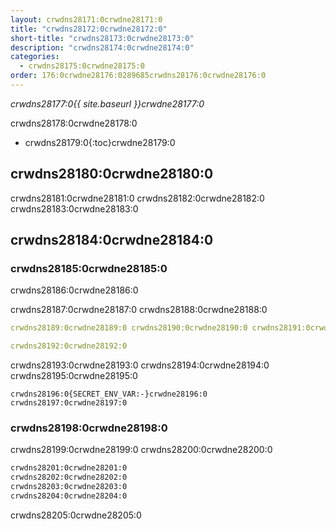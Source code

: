 ```yaml
---
layout: crwdns28171:0crwdne28171:0
title: "crwdns28172:0crwdne28172:0"
short-title: "crwdns28173:0crwdne28173:0"
description: "crwdns28174:0crwdne28174:0"
categories:
  - crwdns28175:0crwdne28175:0
order: 176:0crwdne28176:0289685crwdns28176:0crwdne28176:0
---
```

*crwdns28177:0{{ site.baseurl }}crwdne28177:0*

crwdns28178:0crwdne28178:0

+ crwdns28179:0{:toc}crwdne28179:0

## crwdns28180:0crwdne28180:0

crwdns28181:0crwdne28181:0 crwdns28182:0crwdne28182:0 crwdns28183:0crwdne28183:0

## crwdns28184:0crwdne28184:0

### crwdns28185:0crwdne28185:0

crwdns28186:0crwdne28186:0

crwdns28187:0crwdne28187:0 crwdns28188:0crwdne28188:0

```yaml
crwdns28189:0crwdne28189:0 crwdns28190:0crwdne28190:0 crwdns28191:0crwdne28191:0

crwdns28192:0crwdne28192:0
```

crwdns28193:0crwdne28193:0 crwdns28194:0crwdne28194:0 crwdns28195:0crwdne28195:0

    crwdns28196:0{SECRET_ENV_VAR:-}crwdne28196:0
    crwdns28197:0crwdne28197:0
    

### crwdns28198:0crwdne28198:0

crwdns28199:0crwdne28199:0 crwdns28200:0crwdne28200:0

```bash
crwdns28201:0crwdne28201:0
crwdns28202:0crwdne28202:0
crwdns28203:0crwdne28203:0
crwdns28204:0crwdne28204:0
```

crwdns28205:0crwdne28205:0